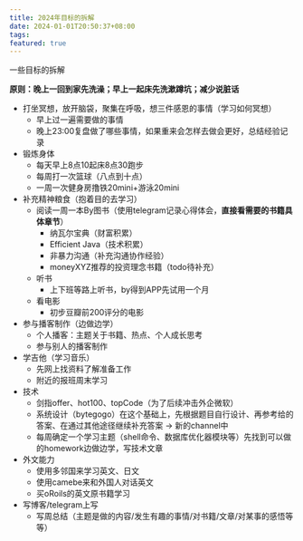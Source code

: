 ```yaml
---
title: 2024年目标的拆解
date: 2024-01-01T20:50:37+08:00
tags:
featured: true
---
```


一些目标的拆解

<!--more-->

**原则：晚上一回到家先洗澡；早上一起床先洗漱蹲坑；减少说脏话**

- 打坐冥想，放开脑袋，聚集在呼吸，想三件感恩的事情（学习如何冥想）
 	- 早上过一遍需要做的事情
 	- 晚上23:00复盘做了哪些事情，如果重来会怎样去做会更好，总结经验记录
- 锻炼身体
 	- 每天早上8点10起床8点30跑步
 	- 每周打一次篮球（八点到十点）
 	- 一周一次健身房撸铁20mini+游泳20mini
- 补充精神粮食（抱着目的去学习）
 	- 阅读一周一本By图书（使用telegram记录心得体会，**直接看需要的书籍具体章节**）
  		- 纳瓦尔宝典（财富积累）
  		- Efficient Java（技术积累）
  		- 非暴力沟通（补充沟通协作经验）
  		- moneyXYZ推荐的投资理念书籍（todo待补充）
 	- 听书
  		- 上下班等路上听书，by得到APP先试用一个月
 	- 看电影
  		- 初步豆瓣前200评分的电影
- 参与播客制作（边做边学）
 	- 个人播客：主题关于书籍、热点、个人成长思考
 	- 参与别人的播客制作
- 学吉他（学习音乐）
 	- 先网上找资料了解准备工作
 	- 附近的报班周末学习
- 技术
 	- 剑指offer、hot100、topCode（为了后续冲击外企微软）
 	- 系统设计（bytegogo）在这个基础上，先根据题目自行设计、再参考给的答案、在通过其他途径继续补充答案 -> 新的channel中
 	- 每周确定一个学习主题（shell命令、数据库优化器模块等）先找到可以做的homework边做边学，写技术文章
- 外文能力
 	- 使用多邻国来学习英文、日文
 	- 使用camebe来和外国人对话英文
 	- 买oRoils的英文原书籍学习
- 写博客/telegram上写
 	- 写周总结（主题是做的内容/发生有趣的事情/对书籍/文章/对某事的感悟等等）